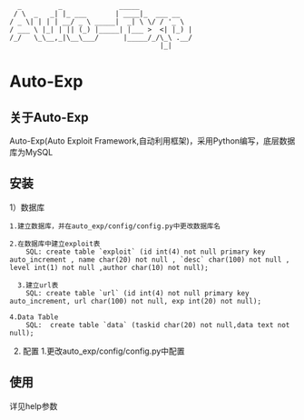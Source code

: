   ```
    _         _              _____            
   / \  _   _| |_ ___       | ____|_  ___ __  
  / _ \| | | | __/ _ \ _____|  _| \ \/ / '_ \ 
 / ___ \ |_| | || (_) |_____| |___ >  <| |_) |
/_/   \_\__,_|\__\___/      |_____/_/\_\ .__/ 
                                       |_|    
```
Auto-Exp
=============

关于Auto-Exp
-------------------------
Auto-Exp(Auto Exploit Framework,自动利用框架)，采用Python编写，底层数据库为MySQL

安装
------------------------
1）数据库

    1.建立数据库，并在auto_exp/config/config.py中更改数据库名
    
    2.在数据库中建立exploit表
        SQL: create table `exploit` (id int(4) not null primary key auto_increment , name char(20) not null , `desc` char(100) not null , level int(1) not null ,author char(10) not null);
	
	  3.建立url表
        SQL: create table `url` (id int(4) not null primary key auto_increment, url char(100) not null, exp int(20) not null);

    4.Data Table
        SQL:  create table `data` (taskid char(20) not null,data text not null);
2) 配置
   1.更改auto_exp/config/config.py中配置

使用
----------------------
详见help参数




